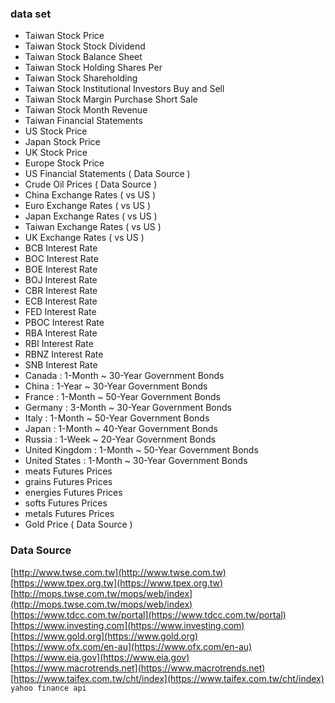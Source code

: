 ### data set

* Taiwan Stock Price 
* Taiwan Stock Stock Dividend
* Taiwan Stock Balance Sheet
* Taiwan Stock Holding Shares Per
* Taiwan Stock Shareholding
* Taiwan Stock Institutional Investors Buy and Sell
* Taiwan Stock Margin Purchase Short Sale
* Taiwan Stock Month Revenue
* Taiwan Financial Statements 
* US Stock Price
* Japan Stock Price
* UK Stock Price
* Europe Stock Price
* US Financial Statements ( Data Source  )
* Crude Oil Prices ( Data Source  )
* China Exchange Rates ( vs US )
* Euro Exchange Rates ( vs US )
* Japan Exchange Rates ( vs US )
* Taiwan Exchange Rates ( vs US )
* UK Exchange Rates ( vs US )
* BCB Interest Rate
* BOC Interest Rate
* BOE Interest Rate
* BOJ Interest Rate
* CBR Interest Rate
* ECB Interest Rate
* FED Interest Rate
* PBOC Interest Rate
* RBA Interest Rate
* RBI Interest Rate
* RBNZ Interest Rate
* SNB Interest Rate
* Canada : 1-Month ~ 30-Year Government Bonds 
* China : 1-Year ~ 30-Year Government Bonds 
* France : 1-Month ~ 50-Year Government Bonds 
* Germany : 3-Month ~ 30-Year Government Bonds 
* Italy : 1-Month ~ 50-Year Government Bonds 
* Japan : 1-Month ~ 40-Year Government Bonds 
* Russia : 1-Week ~ 20-Year Government Bonds 
* United Kingdom : 1-Month ~ 50-Year Government Bonds 
* United States : 1-Month ~ 30-Year Government Bonds 
* meats Futures Prices
* grains Futures Prices
* energies Futures Prices
* softs Futures Prices
* metals Futures Prices
* Gold Price ( Data Source  )


### Data Source <br>
[http://www.twse.com.tw](http://www.twse.com.tw)<br>
[https://www.tpex.org.tw](https://www.tpex.org.tw)<br>
[http://mops.twse.com.tw/mops/web/index](http://mops.twse.com.tw/mops/web/index)<br>
[https://www.tdcc.com.tw/portal](https://www.tdcc.com.tw/portal)<br>
[https://www.investing.com](https://www.investing.com)<br>
[https://www.gold.org](https://www.gold.org)<br>
[https://www.ofx.com/en-au](https://www.ofx.com/en-au)<br>
[https://www.eia.gov](https://www.eia.gov)<br>
[https://www.macrotrends.net](https://www.macrotrends.net)<br>
[https://www.taifex.com.tw/cht/index](https://www.taifex.com.tw/cht/index)<br>
`yahoo finance api`<br>


